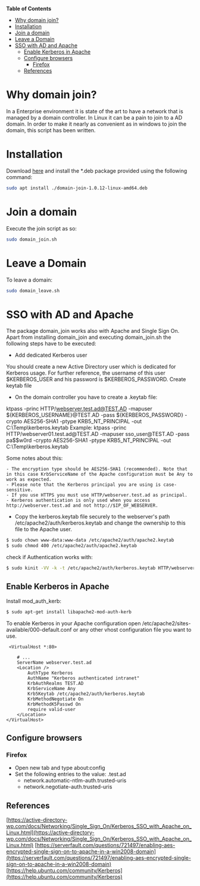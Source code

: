 **Table of Contents**
- [Why domain join?](#why-domain-join)
- [Installation](#installation)
- [Join a domain](#join-a-domain)
- [Leave a Domain](#leave-a-domain)
- [SSO with AD and Apache](#sso-with-ad-and-apache)
  * [Enable Kerberos in Apache](#enable-kerberos-in-apache)
  * [Configure browsers](#configure-browsers)
    + [Firefox](#firefox)
  * [References](#references)



# Why domain join?
In a Enterprise environment it is state of the art to have a network that is managed by a domain controller. In Linux it can be a pain to join to a AD domain. In order to make it nearly as convenient as in windows to join the domain, this script has been written.
# Installation
Download [here](https://github.com/majojoe/domain_join/releases/download/v1.0.12/domain-join-1.0.12-linux-amd64.deb) and install the \*.deb package provided using the following command:
```bash
sudo apt install ./domain-join-1.0.12-linux-amd64.deb
```
# Join a domain
Execute the join script as so:
```bash
sudo domain_join.sh
```
# Leave a Domain
To leave a domain:
```bash
sudo domain_leave.sh
```
 
# SSO with AD and Apache

The package domain_join works also with Apache and Single Sign On. Apart from installing domain_join and executing domain_join.sh the following steps have to be executed:


- Add dedicated Kerberos user

You should create a new Active Directory user which is dedicated for Kerberos usage. For further reference, the username of this user $KERBEROS_USER and his password is $KERBEROS_PASSWORD.
Create keytab file

- On the domain controller you have to create a .keytab file:

ktpass -princ HTTP/webserver.test.ad@TEST.AD -mapuser ${KERBEROS_USERNAME}@TEST.AD -pass ${KERBEROS_PASSWORD} -crypto AES256-SHA1 -ptype KRB5_NT_PRINCIPAL -out C:\Temp\kerberos.keytab
Example:
ktpass -princ HTTP/webserver01.test.ad@TEST.AD -mapuser sso_user@TEST.AD -pass pa$$w0rd -crypto AES256-SHA1 -ptype KRB5_NT_PRINCIPAL -out C:\Temp\kerberos.keytab

Some notes about this:

    - The encryption type should be AES256-SHA1 (recommended). Note that in this case KrbServiceName of the Apache configuration must be Any to work as expected.
    - Please note that the Kerberos principal you are using is case-sensitive. 
    - If you use HTTPS you must use HTTP/webserver.test.ad as principal.
    - Kerberos authentication is only used when you access http://webserver.test.ad and not http://$IP_OF_WEBSERVER.
    

- Copy the kerberos.keytab file securely to the webserver's path /etc/apache2/auth/kerberos.keytab and change the ownership to this file to the Apache user.

```bash
$ sudo chown www-data:www-data /etc/apache2/auth/apache2.keytab
$ sudo chmod 400 /etc/apache2/auth/apache2.keytab
```

check if Authentication works with:
```bash
$ sudo kinit -VV -k -t /etc/apache2/auth/kerberos.keytab HTTP/webserver.test.ad@TEST.AD
```

## Enable Kerberos in Apache

Install mod_auth_kerb:

```bash
$ sudo apt-get install libapache2-mod-auth-kerb
```

To enable Kerberos in your Apache configuration open /etc/apache2/sites-available/000-default.conf or any other vhost configuration file you want to use.

```
 <VirtualHost *:80>
 
	# ...
	ServerName webserver.test.ad      
	<Location />
		AuthType Kerberos
		AuthName "Kerberos authenticated intranet"
		KrbAuthRealms TEST.AD
		KrbServiceName Any
		Krb5Keytab /etc/apache2/auth/kerberos.keytab
		KrbMethodNegotiate On
		KrbMethodK5Passwd On
		require valid-user
	</Location>
</VirtualHost>
```

## Configure browsers

### Firefox
- Open new tab and type about:config 
- Set the following entries to the value: .test.ad
  - network.automatic-ntlm-auth.trusted-uris
  - network.negotiate-auth.trusted-uris


## References
[https://active-directory-wp.com/docs/Networking/Single_Sign_On/Kerberos_SSO_with_Apache_on_Linux.html](https://active-directory-wp.com/docs/Networking/Single_Sign_On/Kerberos_SSO_with_Apache_on_Linux.html)
[https://serverfault.com/questions/721497/enabling-aes-encrypted-single-sign-on-to-apache-in-a-win2008-domain](https://serverfault.com/questions/721497/enabling-aes-encrypted-single-sign-on-to-apache-in-a-win2008-domain)
[https://help.ubuntu.com/community/Kerberos](https://help.ubuntu.com/community/Kerberos)

